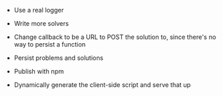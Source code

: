 
* Use a real logger
* Write more solvers 

* Change callback to be a URL to POST the solution to, since there's no way to persist a function
* Persist problems and solutions

* Publish with npm

* Dynamically generate the client-side script and serve that up
